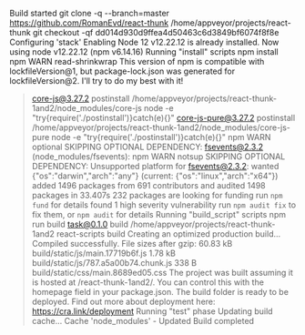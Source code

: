 Build started
git clone -q --branch=master https://github.com/RomanEvd/react-thunk /home/appveyor/projects/react-thunk
git checkout -qf dd014d930d9ffea4d50463c6d3849bf6074f8f8e
Configuring 'stack'
Enabling Node 12
v12.22.12 is already installed.
Now using node v12.22.12 (npm v6.14.16)
Running "install" scripts
npm install
npm WARN read-shrinkwrap This version of npm is compatible with lockfileVersion@1, but package-lock.json was generated for lockfileVersion@2. I'll try to do my best with it!
> core-js@3.27.2 postinstall /home/appveyor/projects/react-thunk-1and2/node_modules/core-js
> node -e "try{require('./postinstall')}catch(e){}"
> core-js-pure@3.27.2 postinstall /home/appveyor/projects/react-thunk-1and2/node_modules/core-js-pure
> node -e "try{require('./postinstall')}catch(e){}"
npm WARN optional SKIPPING OPTIONAL DEPENDENCY: fsevents@2.3.2 (node_modules/fsevents):
npm WARN notsup SKIPPING OPTIONAL DEPENDENCY: Unsupported platform for fsevents@2.3.2: wanted {"os":"darwin","arch":"any"} (current: {"os":"linux","arch":"x64"})
added 1496 packages from 691 contributors and audited 1498 packages in 33.407s
232 packages are looking for funding
  run `npm fund` for details
found 1 high severity vulnerability
  run `npm audit fix` to fix them, or `npm audit` for details
Running "build_script" scripts
npm run build
> task@0.1.0 build /home/appveyor/projects/react-thunk-1and2
> react-scripts build 
Creating an optimized production build...
Compiled successfully.
File sizes after gzip:
  60.83 kB  build/static/js/main.17719b6f.js
  1.78 kB   build/static/js/787.a5a00b74.chunk.js
  338 B     build/static/css/main.8689ed05.css
The project was built assuming it is hosted at /react-thunk-1and2/.
You can control this with the homepage field in your package.json.
The build folder is ready to be deployed.
Find out more about deployment here:
  https://cra.link/deployment
Running "test" phase
Updating build cache...
Cache 'node_modules' - Updated
Build completed